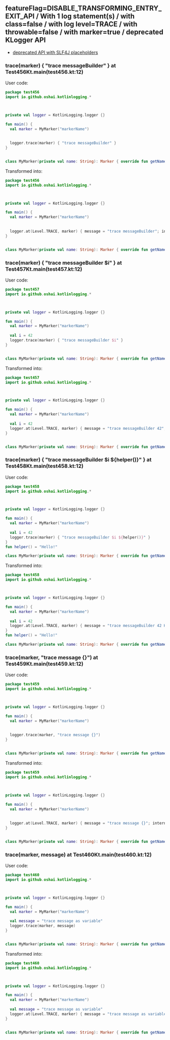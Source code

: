 ## featureFlag=DISABLE_TRANSFORMING_ENTRY_EXIT_API / With 1 log statement(s) / with class=false / with log level=TRACE / with throwable=false / with marker=true / deprecated KLogger API

* [deprecated API with SLF4J placeholders](deprecated-slf4j-placeholders.md)

###  trace(marker) { "trace messageBuilder" } at Test456Kt.main(test456.kt:12)

User code:
```kotlin
package test456
import io.github.oshai.kotlinlogging.*



private val logger = KotlinLogging.logger {}

fun main() {
  val marker = MyMarker("markerName")
  
  
  logger.trace(marker) { "trace messageBuilder" }
}


class MyMarker(private val name: String): Marker { override fun getName() = name }

```
  
Transformed into:
```kotlin
package test456
import io.github.oshai.kotlinlogging.*



private val logger = KotlinLogging.logger {}

fun main() {
  val marker = MyMarker("markerName")
  
  
  logger.at(Level.TRACE, marker) { message = "trace messageBuilder"; internalCompilerData = KLoggingEventBuilder.InternalCompilerData(messageTemplate = ""trace messageBuilder"", className = "test456.Test456Kt", methodName = "main", fileName = "test456.kt", lineNumber = 12)
}


class MyMarker(private val name: String): Marker { override fun getName() = name }

```

###  trace(marker) { "trace messageBuilder $i" } at Test457Kt.main(test457.kt:12)

User code:
```kotlin
package test457
import io.github.oshai.kotlinlogging.*



private val logger = KotlinLogging.logger {}

fun main() {
  val marker = MyMarker("markerName")
  
  val i = 42
  logger.trace(marker) { "trace messageBuilder $i" }
}


class MyMarker(private val name: String): Marker { override fun getName() = name }

```
  
Transformed into:
```kotlin
package test457
import io.github.oshai.kotlinlogging.*



private val logger = KotlinLogging.logger {}

fun main() {
  val marker = MyMarker("markerName")
  
  val i = 42
  logger.at(Level.TRACE, marker) { message = "trace messageBuilder 42"; internalCompilerData = KLoggingEventBuilder.InternalCompilerData(messageTemplate = ""trace messageBuilder $i"", className = "test457.Test457Kt", methodName = "main", fileName = "test457.kt", lineNumber = 12)
}


class MyMarker(private val name: String): Marker { override fun getName() = name }

```

###  trace(marker) { "trace messageBuilder $i ${helper()}" } at Test458Kt.main(test458.kt:12)

User code:
```kotlin
package test458
import io.github.oshai.kotlinlogging.*



private val logger = KotlinLogging.logger {}

fun main() {
  val marker = MyMarker("markerName")
  
  val i = 42
  logger.trace(marker) { "trace messageBuilder $i ${helper()}" }
}
fun helper() = "Hello!"

class MyMarker(private val name: String): Marker { override fun getName() = name }

```
  
Transformed into:
```kotlin
package test458
import io.github.oshai.kotlinlogging.*



private val logger = KotlinLogging.logger {}

fun main() {
  val marker = MyMarker("markerName")
  
  val i = 42
  logger.at(Level.TRACE, marker) { message = "trace messageBuilder 42 Hello!"; internalCompilerData = KLoggingEventBuilder.InternalCompilerData(messageTemplate = ""trace messageBuilder $i ${helper()}"", className = "test458.Test458Kt", methodName = "main", fileName = "test458.kt", lineNumber = 12)
}
fun helper() = "Hello!"

class MyMarker(private val name: String): Marker { override fun getName() = name }

```

###  trace(marker, "trace message {}") at Test459Kt.main(test459.kt:12)

User code:
```kotlin
package test459
import io.github.oshai.kotlinlogging.*



private val logger = KotlinLogging.logger {}

fun main() {
  val marker = MyMarker("markerName")
  
  
  logger.trace(marker, "trace message {}")
}


class MyMarker(private val name: String): Marker { override fun getName() = name }

```
  
Transformed into:
```kotlin
package test459
import io.github.oshai.kotlinlogging.*



private val logger = KotlinLogging.logger {}

fun main() {
  val marker = MyMarker("markerName")
  
  
  logger.at(Level.TRACE, marker) { message = "trace message {}"; internalCompilerData = KLoggingEventBuilder.InternalCompilerData(messageTemplate = ""trace message {}"", className = "test459.Test459Kt", methodName = "main", fileName = "test459.kt", lineNumber = 12)
}


class MyMarker(private val name: String): Marker { override fun getName() = name }

```

###  trace(marker, message) at Test460Kt.main(test460.kt:12)

User code:
```kotlin
package test460
import io.github.oshai.kotlinlogging.*



private val logger = KotlinLogging.logger {}

fun main() {
  val marker = MyMarker("markerName")
  
  val message = "trace message as variable"
  logger.trace(marker, message)
}


class MyMarker(private val name: String): Marker { override fun getName() = name }

```
  
Transformed into:
```kotlin
package test460
import io.github.oshai.kotlinlogging.*



private val logger = KotlinLogging.logger {}

fun main() {
  val marker = MyMarker("markerName")
  
  val message = "trace message as variable"
  logger.at(Level.TRACE, marker) { message = "trace message as variable"; internalCompilerData = KLoggingEventBuilder.InternalCompilerData(messageTemplate = "message", className = "test460.Test460Kt", methodName = "main", fileName = "test460.kt", lineNumber = 12)
}


class MyMarker(private val name: String): Marker { override fun getName() = name }

```
